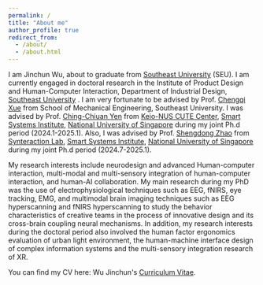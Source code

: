 ```yaml
---
permalink: /
title: "About me"
author_profile: true
redirect_from: 
  - /about/
  - /about.html
---
```

I am Jinchun Wu, about to graduate from [Southeast University]([url](https://www.seu.edu.cn/)) (SEU). I am currently engaged in doctoral research in the Institute of Product Design and Human-Computer Interaction, Department of Industrial Design, [Southeast University]([url](https://www.seu.edu.cn/)) . I am very fortunate to be advised by Prof. [Chengqi Xue]([url](https://me.seu.edu.cn/xcq/list.htm)) from School of Mechanical Engineering, Southeast University. I was advised by Prof. [Ching-Chiuan Yen]([url](https://discovery.nus.edu.sg/960-chingchiuan-yen)) from [Keio-NUS CUTE Center]([url](https://cutecenter.nus.edu.sg/)), [Smart Systems Institute]([url](https://ssi.nus.edu.sg/#world)), [National University of Singapore]([url](https://nus.edu.sg/)) during my joint Ph.d period (2024.1-2025.1). Also, I was advised by Prof. [Shengdong Zhao]([url](https://shengdongzhao.com/)) from [Synteraction Lab]([url](https://synteraction.org/)), [Smart Systems Institute]([url](https://ssi.nus.edu.sg/#world)), [National University of Singapore]([url](https://nus.edu.sg/)) during my joint Ph.d period (2024.7-2025.1).

My research interests include neurodesign and advanced Human-computer interaction, multi-modal and multi-sensory integration of human-computer interaction, and human-AI collaboration. My main research during my PhD was the use of electrophysiological techniques such as EEG, fNIRS, eye tracking, EMG, and multimodal brain imaging techniques such as EEG hyperscanning and fNIRS hyperscanning to study the behavior characteristics of creative teams in the process of innovative design and its cross-brain coupling neural mechanisms. In addition, my research interests during the doctoral period also involved the human factor ergonomics evaluation of urban light environment, the human-machine interface design of complex information systems and the multi-sensory integration research of XR.


You can find my CV here: Wu Jinchun's [Curriculum Vitae](assets/Curriculum_Vitae.pdf).


